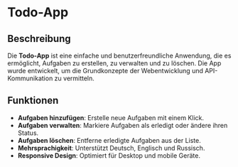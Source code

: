 # Todo-App

## Beschreibung

Die **Todo-App** ist eine einfache und benutzerfreundliche Anwendung, die es ermöglicht, Aufgaben zu erstellen, zu verwalten und zu löschen. Die App wurde entwickelt, um die Grundkonzepte der Webentwicklung und API-Kommunikation zu vermitteln.

## Funktionen

- **Aufgaben hinzufügen**: Erstelle neue Aufgaben mit einem Klick.
- **Aufgaben verwalten**: Markiere Aufgaben als erledigt oder ändere ihren Status.
- **Aufgaben löschen**: Entferne erledigte Aufgaben aus der Liste.
- **Mehrsprachigkeit**: Unterstützt Deutsch, Englisch und Russisch.
- **Responsive Design**: Optimiert für Desktop und mobile Geräte.
